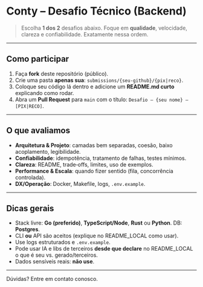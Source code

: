 # Conty – Desafio Técnico (Backend)

> Escolha **1 dos 2** desafios abaixo. Foque em **qualidade**, velocidade, clareza e confiabilidade. Exatamente nessa ordem.

---

## Como participar

1. Faça **fork** deste repositório (público).
2. Crie uma pasta **apenas sua**: `submissions/{seu-github}/{pix|reco}`.
3. Coloque seu código lá dentro e adicione um **README.md curto** explicando como rodar.
4. Abra um **Pull Request** para `main` com o título: `Desafio – {seu nome} – [PIX|RECO]`.

---

## O que avaliamos

* **Arquitetura & Projeto**: camadas bem separadas, coesão, baixo acoplamento, legibilidade.
* **Confiabilidade**: idempotência, tratamento de falhas, testes mínimos.
* **Clareza**: README, trade‑offs, limites, uso de exemplos.
* **Performance & Escala**: quando fizer sentido (fila, concorrência controlada).
* **DX/Operação**: Docker, Makefile, logs, `.env.example`.

---

## Dicas gerais

* Stack livre: **Go (preferido)**, **TypeScript/Node**, **Rust** ou **Python**. DB: **Postgres**.
* CLI **ou** API são aceitos (explique no README_LOCAL como usar).
* Use logs estruturados e `.env.example`.
* Pode usar IA e libs de terceiros **desde que declare** no README_LOCAL o que é seu vs. gerado/terceiros.
* Dados sensíveis reais: **não use**.

---

Dúvidas? 
Entre em contato conosco. 

